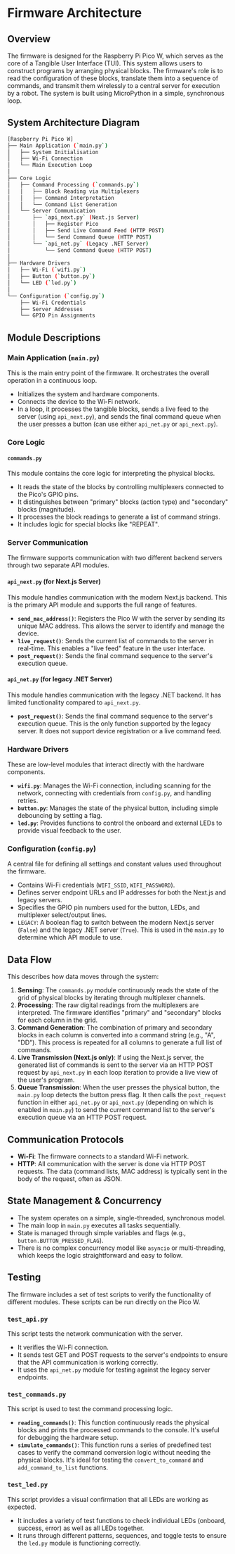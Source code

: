 # Firmware Architecture

## Overview

The firmware is designed for the Raspberry Pi Pico W, which serves as the core of a Tangible User Interface (TUI). This system allows users to construct programs by arranging physical blocks. The firmware's role is to read the configuration of these blocks, translate them into a sequence of commands, and transmit them wirelessly to a central server for execution by a robot. The system is built using MicroPython in a simple, synchronous loop.

## System Architecture Diagram

```bash
[Raspberry Pi Pico W]
├── Main Application (`main.py`)
│   ├── System Initialisation
│   ├── Wi-Fi Connection
│   └── Main Execution Loop
│
├── Core Logic
│   ├── Command Processing (`commands.py`)
│   │   ├── Block Reading via Multiplexers
│   │   ├── Command Interpretation
│   │   └── Command List Generation
│   └── Server Communication
│       ├── `api_next.py` (Next.js Server)
│       │   ├── Register Pico
│       │   ├── Send Live Command Feed (HTTP POST)
│       │   └── Send Command Queue (HTTP POST)
│       └── `api_net.py` (Legacy .NET Server)
│           └── Send Command Queue (HTTP POST)
│
├── Hardware Drivers
│   ├── Wi-Fi (`wifi.py`)
│   ├── Button (`button.py`)
│   └── LED (`led.py`)
│
└── Configuration (`config.py`)
    ├── Wi-Fi Credentials
    ├── Server Addresses
    └── GPIO Pin Assignments
```

## Module Descriptions

### Main Application (`main.py`)

This is the main entry point of the firmware. It orchestrates the overall operation in a continuous loop.

- Initializes the system and hardware components.
- Connects the device to the Wi-Fi network.
- In a loop, it processes the tangible blocks, sends a live feed to the server (using `api_next.py`), and sends the final command queue when the user presses a button (can use either `api_net.py` or `api_next.py`).

### Core Logic

#### `commands.py`

This module contains the core logic for interpreting the physical blocks.

- It reads the state of the blocks by controlling multiplexers connected to the Pico's GPIO pins.
- It distinguishes between "primary" blocks (action type) and "secondary" blocks (magnitude).
- It processes the block readings to generate a list of command strings.
- It includes logic for special blocks like "REPEAT".

### Server Communication

The firmware supports communication with two different backend servers through two separate API modules.

#### `api_next.py` (for Next.js Server)

This module handles communication with the modern Next.js backend. This is the primary API module and supports the full range of features.

- **`send_mac_address()`**: Registers the Pico W with the server by sending its unique MAC address. This allows the server to identify and manage the device.
- **`live_request()`**: Sends the current list of commands to the server in real-time. This enables a "live feed" feature in the user interface.
- **`post_request()`**: Sends the final command sequence to the server's execution queue.

#### `api_net.py` (for legacy .NET Server)

This module handles communication with the legacy .NET backend. It has limited functionality compared to `api_next.py`.

- **`post_request()`**: Sends the final command sequence to the server's execution queue. This is the only function supported by the legacy server. It does not support device registration or a live command feed.

### Hardware Drivers

These are low-level modules that interact directly with the hardware components.

- **`wifi.py`**: Manages the Wi-Fi connection, including scanning for the network, connecting with credentials from `config.py`, and handling retries.
- **`button.py`**: Manages the state of the physical button, including simple debouncing by setting a flag.
- **`led.py`**: Provides functions to control the onboard and external LEDs to provide visual feedback to the user.

### Configuration (`config.py`)

A central file for defining all settings and constant values used throughout the firmware.

- Contains Wi-Fi credentials (`WIFI_SSID`, `WIFI_PASSWORD`).
- Defines server endpoint URLs and IP addresses for both the Next.js and legacy servers.
- Specifies the GPIO pin numbers used for the button, LEDs, and multiplexer select/output lines.
- `LEGACY`: A boolean flag to switch between the modern Next.js server (`False`) and the legacy .NET server (`True`). This is used in the `main.py` to determine which API module to use.

## Data Flow

This describes how data moves through the system:

1. **Sensing**: The `commands.py` module continuously reads the state of the grid of physical blocks by iterating through multiplexer channels.
2. **Processing**: The raw digital readings from the multiplexers are interpreted. The firmware identifies "primary" and "secondary" blocks for each column in the grid.
3. **Command Generation**: The combination of primary and secondary blocks in each column is converted into a command string (e.g., "A", "DD"). This process is repeated for all columns to generate a full list of commands.
4. **Live Transmission (Next.js only)**: If using the Next.js server, the generated list of commands is sent to the server via an HTTP POST request by `api_next.py` in each loop iteration to provide a live view of the user's program.
5. **Queue Transmission**: When the user presses the physical button, the `main.py` loop detects the button press flag. It then calls the `post_request` function in either `api_net.py` or `api_next.py` (depending on which is enabled in `main.py`) to send the current command list to the server's execution queue via an HTTP POST request.

## Communication Protocols

- **Wi-Fi**: The firmware connects to a standard Wi-Fi network.
- **HTTP**: All communication with the server is done via HTTP POST requests. The data (command lists, MAC address) is typically sent in the body of the request, often as JSON.

## State Management & Concurrency

- The system operates on a simple, single-threaded, synchronous model.
- The main loop in `main.py` executes all tasks sequentially.
- State is managed through simple variables and flags (e.g., `button.BUTTON_PRESSED_FLAG`).
- There is no complex concurrency model like `asyncio` or multi-threading, which keeps the logic straightforward and easy to follow.

## Testing

The firmware includes a set of test scripts to verify the functionality of different modules. These scripts can be run directly on the Pico W.

### `test_api.py`

This script tests the network communication with the server.

- It verifies the Wi-Fi connection.
- It sends test GET and POST requests to the server's endpoints to ensure that the API communication is working correctly.
- It uses the `api_net.py` module for testing against the legacy server endpoints.

### `test_commands.py`

This script is used to test the command processing logic.

- **`reading_commands()`**: This function continuously reads the physical blocks and prints the processed commands to the console. It's useful for debugging the hardware setup.
- **`simulate_commands()`**: This function runs a series of predefined test cases to verify the command conversion logic without needing the physical blocks. It's ideal for testing the `convert_to_command` and `add_command_to_list` functions.

### `test_led.py`

This script provides a visual confirmation that all LEDs are working as expected.

- It includes a variety of test functions to check individual LEDs (onboard, success, error) as well as all LEDs together.
- It runs through different patterns, sequences, and toggle tests to ensure the `led.py` module is functioning correctly.
